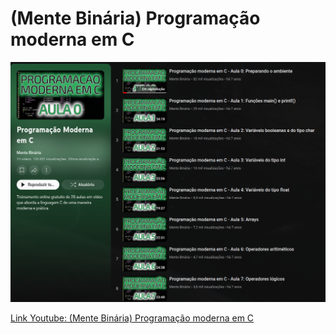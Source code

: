 # (Mente Binária) Programação moderna em C
<a href="https://www.youtube.com/playlist?list=PLIfZMtpPYFP5qaS2RFQxcNVkmJLGQwyKE"><img src="/assets/capa.png"></a>

[Link Youtube: (Mente Binária) Programação moderna em C ]([https://www.youtube.com/playlistlist=PLIfZMtpPYFP5qaS2RFQxcNVkmJLGQwyKE)
